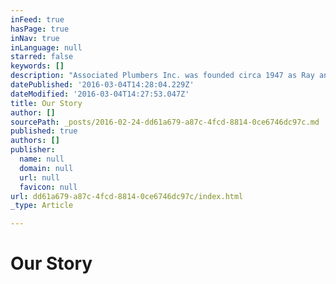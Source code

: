 ```yaml
---
inFeed: true
hasPage: true
inNav: true
inLanguage: null
starred: false
keywords: []
description: "Associated Plumbers Inc. was founded circa 1947 as Ray and Reynolds Plumbing.  New construction was the primary focus of the firm until the 1960's when the firm went into service work and retail sales of plumbing parts and fixtures and become the largest service only Plumbing firm in the Little Rock area. The sales counter has the largest selection of rare and hard to find plumbing repair parts in this area and possibly the state. Associated Plumbers website went live on the web in September 1996. The On-Line store began selling products June 2001. In September 2002 we began using Flat rate pricing and Client Plumbing Program Plan.  Associated Plumbers Inc. has always been one of Central Arkansas's most admired plumbing firms. Concerns with the quality of its workmanship, no matter how large or small the project may be, have resulted in repeat clients for decades  Associated Plumbers Inc. are proud members of The Pulaski County Master Plumbers Association, Central Arkansas Joint Apprenticeship Training for the Plumbing Industry, Plumbing, Heating, Cooling Contractors-National Association, Arkansas Gas Association, Better Business Bureau, Clint Reynolds Plumbing was one of the founding members of the Pulaski County Master Plumbers Association and Central Arkansas Joint Apprenticeship Training For The Plumbing Industry back in the 1950's  You will also have the peace of mind knowing that we comply with all codes, licenses and laws.  Don’t fall into the trap of hiring a plumbing company that is able to offer a cheaper price because they operate without a license, don’t obtain the required permits, or carry adequate insurance. Associated Plumbers, Inc. is a licensed contractor and pulls municipal and state permits as required. Associated Plumbers, Inc. is insured for Workers Compensation and for liability insurance.   Compliance with codes and adequate insurance is important to you for liability reasons. If a worker is injured and the contractor is not insured, you can be held liable. Or, if there is an insurance claim due to a fire or an accident that is related to unlicensed work or work for which no permit was obtained, your insurance company may dispute the claim. You also want to avoid questions related to workmanship when you sell the house, which may end up costing you more than the original repair to correct.   With Associated Plumbers, Inc., you have peace of mind knowing that you are working with a company that has an established reputation and is only interested in doing the best job possible.  If you are looking for a Plumber, please call us today at 501-666-9483 or complete our Online service requests."
datePublished: '2016-03-04T14:28:04.229Z'
dateModified: '2016-03-04T14:27:53.047Z'
title: Our Story
author: []
sourcePath: _posts/2016-02-24-dd61a679-a87c-4fcd-8814-0ce6746dc97c.md
published: true
authors: []
publisher:
  name: null
  domain: null
  url: null
  favicon: null
url: dd61a679-a87c-4fcd-8814-0ce6746dc97c/index.html
_type: Article

---
```

# Our Story